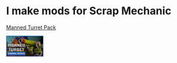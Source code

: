 # I make mods for Scrap Mechanic
<div>
        <a href="https://github.com/Vajdani/SM-Manned-Turret-Pack">
            <p>Manned Turret Pack</p>
            <a href="https://steamcommunity.com/sharedfiles/filedetails/?id=3107290429">
                <img src="https://github.com/Vajdani/SM-Manned-Turret-Pack/blob/master/preview.jpg" width="100px">
            </a>
        </a>
</div>
